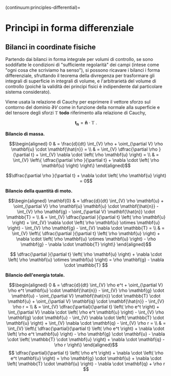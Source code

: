 (continuum:principles-differential)=
# Princìpi in forma differenziale

## Bilanci in coordinate fisiche
Partendo dai bilanci in forma integrale per volumi di controllo, se sono soddifatte le condizioni di "sufficiente regolarità" dei campi (intese come "ogni cosa che scriviamo ha senso"), si possono ricavare i bilanci i forma differenziale, sfruttando il teorema della divregenza per trasformare gli integrali di superficie in integrali di volume, e l'arbitrarietà del volume di controllo (poiché la validità dei princìpi fisici è indipendente dal particolare sistema considerato).

Viene usata la relazione di Cauchy per esprimere il vettore sforzo sul contorno del dominio $\partial V$ come in funzione della normale alla superficie e del tensore degli sforzi $\mathbb{T}$ **todo** riferimento alla relazione di Cauchy,

$$\mathbf{t_n} = \mathbf{\hat{n}} \cdot \mathbb{T} \ .$$

**Bilancio di massa.**

$$\begin{aligned}
 0 & = \frac{d}{dt} \int_{V} \rho + \oint_{\partial V} \rho \mathbf{u} \cdot \mathbf{\hat{n}} = \\
   & = \int_{V} \dfrac{\partial \rho }{\partial t} + \int_{V} \nabla \cdot \left( \rho \mathbf{u} \right) = \\
   & = \int_{V} \left\{ \dfrac{\partial \rho }{\partial t} + \nabla \cdot \left( \rho \mathbf{u} \right) \right\} 
\end{aligned}$$

$$\dfrac{\partial \rho }{\partial t} + \nabla \cdot \left( \rho \mathbf{u} \right) = 0$$

**Bilancio della quantità di moto.**

$$\begin{aligned}
 \mathbf{0} & = \dfrac{d}{dt} \int_{V} \rho \mathbf{u} + \oint_{\partial V} \rho \mathbf{u} \mathbf{u} \cdot \mathbf{\hat{n}} - \int_{V} \rho \mathbf{g} - \oint_{\partial V} \mathbf{\hat{n}} \cdot \mathbb{T} = \\
            & = \int_{V} \dfrac{\partial }{\partial t} \left( \rho \mathbf{u} \right) + \int_{V} \nabla \cdot \left( \rho \mathbf{u} \otimes \mathbf{u} \right) - \int_{V} \rho \mathbf{g} - \int_{V} \nabla \cdot \mathbb{T} = \\
            & = \int_{V} \left\{ \dfrac{\partial }{\partial t} \left( \rho \mathbf{u} \right) +  \nabla \cdot \left( \rho \mathbf{u} \otimes \mathbf{u} \right) - \rho \mathbf{g} - \nabla \cdot \mathbb{T} \right\} 
\end{aligned}$$

$$ \dfrac{\partial }{\partial t} \left( \rho \mathbf{u} \right) +  \nabla \cdot \left( \rho \mathbf{u} \otimes \mathbf{u} \right) = \rho \mathbf{g} - \nabla \cdot \mathbb{T} $$

**Bilancio dell'energia totale.**

<!--
$$\begin{aligned}
0 & = \dfrac{d}{dt} \int_{V} \rho e^t + \oint_{\partial V} \rho e^t \mathbf{u} \cdot \mathbf{\hat{n}} - \int_{V} \rho \mathbf{g} \cdot \mathbf{u} - \oint_{\partial V} \mathbf{\hat{n}} \cdot \mathbb{T} \cdot \mathbf{u} + \oint_{\partial V} \mathbf{q} \cdot \mathbf{\hat{n}} - \int_{V} \rho r = \\
\end{aligned}$$
-->
$$\begin{aligned}
0 & = \dfrac{d}{dt} \int_{V} \rho e^t + \oint_{\partial V} \rho e^t \mathbf{u} \cdot \mathbf{\hat{n}} - \int_{V} \rho \mathbf{g} \cdot \mathbf{u} - \oint_{\partial V} \mathbf{\hat{n}} \cdot \mathbb{T} \cdot \mathbf{u} + \oint_{\partial V} \mathbf{q} \cdot \mathbf{\hat{n}} - \int_{V} \rho r = \\
  & = \int_{V} \dfrac{\partial}{\partial t}  \left( \rho e^t \right) + \int_{\partial V} \nabla \cdot \left( \rho e^t \mathbf{u} \right) - \int_{V} \rho \mathbf{g} \cdot \mathbf{u} - \int_{V} \nabla \cdot \left( \mathbb{T} \cdot \mathbf{u} \right) + \int_{V} \nabla \cdot \mathbf{q} - \int_{V} \rho r = \\
  & = \int_{V} \left\{ \dfrac{\partial}{\partial t}  \left( \rho e^t \right) + \nabla \cdot \left( \rho e^t \mathbf{u} \right) - \rho \mathbf{g} \cdot \mathbf{u} - \nabla \cdot \left( \mathbb{T} \cdot \mathbf{u} \right) + \nabla \cdot \mathbf{q} - \rho r \right\} 
\end{aligned}$$
$$
  \dfrac{\partial}{\partial t}  \left( \rho e^t \right) + \nabla \cdot \left( \rho e^t \mathbf{u} \right) = \rho \mathbf{g} \cdot \mathbf{u} + \nabla \cdot \left( \mathbb{T} \cdot \mathbf{u} \right) - \nabla \cdot \mathbf{q} + \rho r
$$
